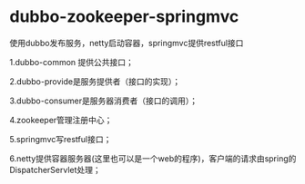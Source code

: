 # dubbo-zookeeper-springmvc
使用dubbo发布服务，netty启动容器，springmvc提供restful接口

1.dubbo-common 提供公共接口；

2.dubbo-provide是服务提供者（接口的实现）；

3.dubbo-consumer是服务器消费者（接口的调用）；

4.zookeeper管理注册中心；

5.springmvc写restful接口；

6.netty提供容器服务器(这里也可以是一个web的程序)，客户端的请求由spring的DispatcherServlet处理；
